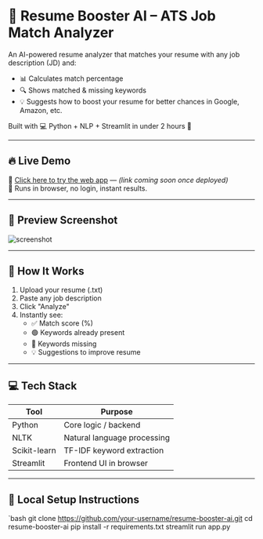 # 🚀 Resume Booster AI – ATS Job Match Analyzer

An AI-powered resume analyzer that matches your resume with any job description (JD) and:

- 📊 Calculates match percentage
- 🔍 Shows matched & missing keywords
- 💡 Suggests how to boost your resume for better chances in Google, Amazon, etc.

Built with 💻 Python + NLP + Streamlit in under 2 hours 🚀

---

## 🔥 Live Demo

🧪 [Click here to try the web app](#) — *(link coming soon once deployed)*  
📌 Runs in browser, no login, instant results.

---

## 📸 Preview Screenshot

![screenshot](screenshot.png)  <!-- (Optional: add a screenshot if you like) -->

---

## 🧠 How It Works

1. Upload your resume (.txt)
2. Paste any job description
3. Click "Analyze"
4. Instantly see:
   - ✅ Match score (%)
   - 🟢 Keywords already present
   - 🔴 Keywords missing
   - 💡 Suggestions to improve resume

---

## 💻 Tech Stack

| Tool            | Purpose                          |
|----------------|----------------------------------|
| Python          | Core logic / backend             |
| NLTK            | Natural language processing      |
| Scikit-learn    | TF-IDF keyword extraction        |
| Streamlit       | Frontend UI in browser           |

---

## 🧪 Local Setup Instructions

`bash
git clone https://github.com/your-username/resume-booster-ai.git
cd resume-booster-ai
pip install -r requirements.txt
streamlit run app.py
